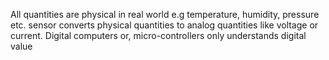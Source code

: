 All quantities are physical in real world e.g temperature, humidity, pressure etc.
sensor converts physical quantities to analog quantities like voltage or current. Digital computers or, micro-controllers only understands digital value

